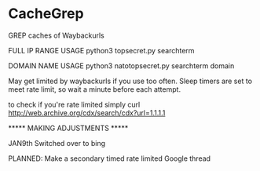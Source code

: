 # CacheGrep
GREP caches of Waybackurls

FULL IP RANGE USAGE
python3 topsecret.py searchterm

DOMAIN NAME USAGE
python3 natotopsecret.py searchterm domain

May get limited by waybackurls if you use too often. Sleep timers are set to meet rate limit, so wait a minute before each attempt.

to check if you're rate limited simply curl http://web.archive.org/cdx/search/cdx?url=1.1.1.1

***** MAKING ADJUSTMENTS *****

JAN9th Switched over to bing

PLANNED: Make a secondary timed rate limited Google thread
